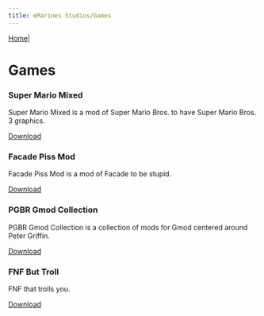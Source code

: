 ```yaml
---
title: eMarines Studios/Games
---
```


[Home](./home.md)|

# Games

### Super Mario Mixed 
Super Mario Mixed is a mod of Super Mario Bros. to have Super Mario Bros. 3 graphics.

[Download](https://www.mediafire.com/file/nbp8wx5ege7gm06/Super_Mario_Bros_Mixed.nes/file)


### Facade Piss Mod

Facade Piss Mod is a mod of Facade to be stupid.

[Download](https://www.mediafire.com/file/chmy00jblqat1jy/Facade+Piss+Edition+(lite).zip/file)


### PGBR Gmod Collection

PGBR Gmod Collection is a collection of mods for Gmod centered around Peter Griffin.

[Download](https://steamworkshopdownloader.io/download/2357829686)


### FNF But Troll

FNF that trolls you.

[Download](http://www.mediafire.com/file/ueg8n3wrjlds6me/friday_night_funey.zip/file)

